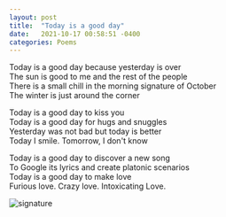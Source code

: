 ```yaml
---
layout: post
title:  "Today is a good day"
date:   2021-10-17 00:58:51 -0400
categories: Poems
---
```


Today is a good day because yesterday is over <br>
The sun is good to me and the rest of the people <br>
There is a small chill in the morning signature of October <br>
The winter is just around the corner <br>

Today is a good day to kiss you <br>
Today is a good day for hugs and snuggles <br>
Yesterday was not bad but today is better <br>
Today I smile. Tomorrow, I don't know <br>

Today is a good day to discover a new song <br>
To Google its lyrics and create platonic scenarios <br>
Today is a good day to make love <br>
Furious love. Crazy love. Intoxicating Love. <br>

![signature](https://robertalberto.com/ttdlmr.png) <br>
